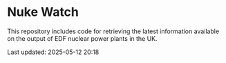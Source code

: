 # Nuke Watch

This repository includes code for retrieving the latest information available on the output of EDF nuclear power plants in the UK.

Last updated: 2025-05-12 20:18